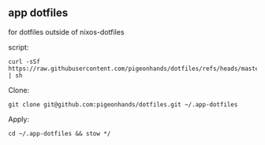 ## app dotfiles

for dotfiles outside of nixos-dotfiles


script:
```
curl -sSf https://raw.githubusercontent.com/pigeonhands/dotfiles/refs/heads/master/setup/setup.sh | sh
```

Clone:
```
git clone git@github.com:pigeonhands/dotfiles.git ~/.app-dotfiles
```

Apply:
```
cd ~/.app-dotfiles && stow */
```
